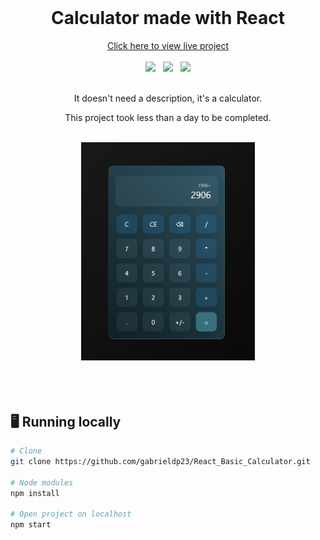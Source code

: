 <br/>

<h1 align=center>Calculator made with React</h1>

<p align=center>
    <a href='https://gabrieldp23.github.io/React_Basic_Calculator/'>Click here to view live project</a><br><br/>
    <img height=30 src='https://img.shields.io/badge/JavaScript-F7DF1E?style=for-the-badge&logo=javascript&logoColor=black'>
    &nbsp;
    <img height=30 src='https://img.shields.io/badge/React-61DAFB?style=for-the-badge&logo=react&logoColor=20232A'>
    &nbsp;
    <img height=30 src='https://img.shields.io/badge/styled--components-DB7093?style=for-the-badge&logo=styled-components&logoColor=white'>
</p>    

<br/>

<div align=center>
It doesn't need a description, it's a calculator.

This project took less than a day to be completed.
</div>

<br/>

<div align=center>
<img width=55% src='./assets/screenshot.png'>
</div>

<br/>
<br/>
<br/>

## 🖥 Running locally

```bash
# Clone
git clone https://github.com/gabrieldp23/React_Basic_Calculator.git

# Node modules
npm install

# Open project on localhost
npm start
```

